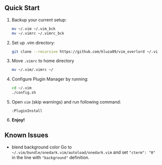 ## Quick Start
1. Backup your current setup:

   ```bash
   mv ~/.vim ~/.vim_bck
   mv ~/.vimrc ~/.vimrc_bck
   ```

2. Set up .vim directory:

   ```bash
   git clone --recursive https://github.com/kluza09/vim_overlord ~/.vim
   ```

3. Move `.vimrc` to home directory
   ```bash
   mv ~/.vim/.vimrc ~/
   ```

4. Configure Plugin Manager by running:

   ```bash
   cd ~/.vim
   ./config.sh
   ```

5. Open `vim` (skip warnings) and run following command:
   ```vim
   :PluginInstall
   ```

6. **Enjoy!**
 
 
## Known Issues

* blend background color
    Go to `~/.vim/bundle/onedark.vim/autoload/onedark.vim` and set `"cterm": "0"` in the line with `"background"` definition.
    
